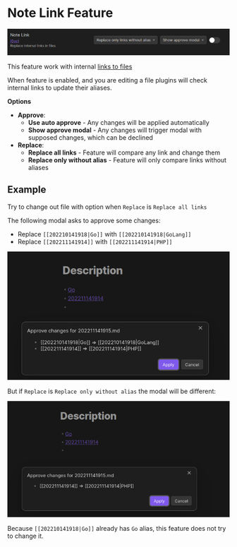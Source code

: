# Note Link Feature

![img.png](../img/NoteLinkSettings.png)

This feature work with
internal [links to files](https://help.obsidian.md/Linking+notes+and+files/Internal+links#Link+to+a+file)

When feature is enabled, and you are editing a file plugins will check internal links to update their aliases.

**Options**

- **Approve**:
    - **Use auto approve** - Any changes will be applied automatically
    - **Show approve modal** - Any changes will trigger modal with supposed changes, which can be declined
- **Replace**:
    - **Replace all links** - Feature will compare any link and change them
    - **Replace only without alias** - Feature will only compare links without aliases

## Example

Try to change out file with option when `Replace` is `Replace all links`

The following modal asks to approve some changes:

- Replace `[[202210141918|Go]]` with `[[202210141918|GoLang]]`
- Replace `[[202211141914]]` with `[[202211141914|PHP]]`

![img.png](../img/NoteLinkAllChanges.png)

But if `Replace` is `Replace only without alias` the modal will be different:

![img.png](../img/NoteLinkWithoutAlias.png)

Because `[[202210141918|Go]]` already has `Go` alias, this feature does not try to change it.

